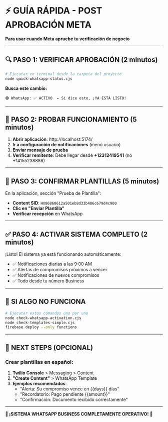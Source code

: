 # ⚡ GUÍA RÁPIDA - POST APROBACIÓN META

**Para usar cuando Meta apruebe tu verificación de negocio**

---

## 🔍 PASO 1: VERIFICAR APROBACIÓN (2 minutos)

```bash
# Ejecutar en terminal desde la carpeta del proyecto
node quick-whatsapp-status.cjs
```

**Busca este cambio:**
```
🟢 WhatsApp: ✅ ACTIVO  ← Si dice esto, ¡YA ESTÁ LISTO!
```

---

## 🧪 PASO 2: PROBAR FUNCIONAMIENTO (5 minutos)

1. **Abrir aplicación**: http://localhost:5174/
2. **Ir a configuración de notificaciones** (menú usuario)
3. **Enviar mensaje de prueba**
4. **Verificar remitente**: Debe llegar desde **+12312419541** (no +14155238886)

---

## 🎯 PASO 3: CONFIRMAR PLANTILLAS (5 minutos)

En la aplicación, sección "Prueba de Plantilla":
- **Content SID**: `HX86860612a501eb8d33b486c679d4c900`
- **Clic en "Enviar Plantilla"**
- **Verificar recepción** en WhatsApp

---

## ✅ PASO 4: ACTIVAR SISTEMA COMPLETO (2 minutos)

¡Listo! El sistema ya está funcionando automáticamente:
- ✅ Notificaciones diarias a las 9:00 AM
- ✅ Alertas de compromisos próximos a vencer
- ✅ Notificaciones de nuevos compromisos
- ✅ Todo desde tu número Business

---

## 🚨 SI ALGO NO FUNCIONA

```bash
# Ejecutar estos comandos uno por uno
node check-whatsapp-activation.cjs
node check-templates-simple.cjs
firebase deploy --only functions
```

---

## 📱 NEXT STEPS (OPCIONAL)

### Crear plantillas en español:
1. **Twilio Console** > Messaging > Content
2. **"Create Content"** > WhatsApp Template
3. **Ejemplos recomendados**:
   - "Alerta: Su compromiso vence en {{days}} días"
   - "Recordatorio: Pago pendiente {{amount}}"
   - "Confirmación: Documento recibido correctamente"

---

**🎉 ¡SISTEMA WHATSAPP BUSINESS COMPLETAMENTE OPERATIVO!** 🎉
